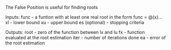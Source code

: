 The False Position is useful for finding roots


Inputs:
func - a funtion with at least one real root in the form func = @(x)...
xl - lower bound
xu - upper bound
es (optional) - stopping criteria

Outputs:
root - zero of the function between lx and lu
fx - function evaluated at the root estimation
iter - number of iterations done
ea - error of the root estimation

